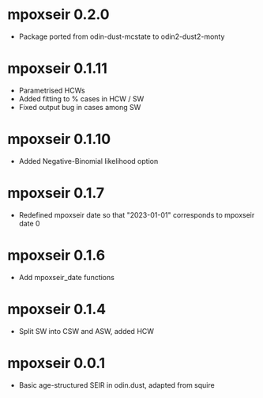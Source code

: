 # mpoxseir 0.2.0

* Package ported from odin-dust-mcstate to odin2-dust2-monty

# mpoxseir 0.1.11

* Parametrised HCWs
* Added fitting to % cases in HCW / SW
* Fixed output bug in cases among SW

# mpoxseir 0.1.10

* Added Negative-Binomial likelihood option

# mpoxseir 0.1.7

* Redefined mpoxseir date so that "2023-01-01" corresponds to mpoxseir date 0

# mpoxseir 0.1.6

* Add mpoxseir_date functions

# mpoxseir 0.1.4

* Split SW into CSW and ASW, added HCW

# mpoxseir 0.0.1

* Basic age-structured SEIR in odin.dust, adapted from squire
